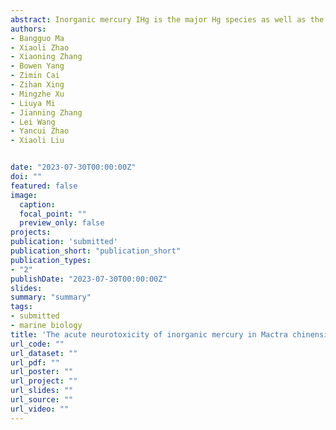 ```yaml
---
abstract: Inorganic mercury IHg is the major Hg species as well as the precursor of methylmercury, but few studies have investigated the toxicities of inorganic mercury in comparison to methylmercury in marine environments. In this study, the acute effects 24 h of IHg HgCl2 on the nervous system of M. chinensis philippi were investigated using metabolomics, calcium ions Ca2+, neurotransmitters nitric oxide, glutamate, acetylcholine and related enzymes calcineurin, nitric oxide synthase and acetylcholinesterase. In M. chinensis philippi of the Hg-treated group, decreased metabolites included alanine, glutamate, succinate and homarine increased metabolites included glutamine, inosine and glucose. The metabolic pathways affected mainly included glycolysis citrate cycle nucleotide metabolism alanine, aspartate and glutamate metabolism nucleotide metabolism and osmotic regulation. Compared to the control group, the levels of the neurotransmitters nitric oxide and acetylcholine in Hg-treated M. chinensis philippi were decreased, while glutamate increased significantly, the activity of nitric oxide synthase was increased, while acetylcholinesterase decreased significantly, and the activity of calcineurin had a statistically insignificant increasing tendency. The concentration of Ca2+ in the Hg-treated group was significantly higher than that in the control group, causing calcium overload. Through our experiments, the neurotoxic effects of IHg on shellfish were revealed from the perspective of metabolism and neurotransmitters, which provided effective data for the study of the regulatory mechanism of the nervous system in response to environmental stimuli in shellfish and reinforced the use of M. chinensis philippi as a model for the evaluation of environmental quality in aquatic ecosystems. **This paper has not been published yet**  
authors:
- Bangguo Ma
- Xiaoli Zhao
- Xiaoning Zhang
- Bowen Yang
- Zimin Cai
- Zihan Xing
- Mingzhe Xu
- Liuya Mi
- Jianning Zhang
- Lei Wang
- Yancui Zhao
- Xiaoli Liu


date: "2023-07-30T00:00:00Z"
doi: ""
featured: false
image:
  caption:
  focal_point: ""
  preview_only: false
projects:
publication: 'submitted'
publication_short: "publication_short"
publication_types:
- "2"
publishDate: "2023-07-30T00:00:00Z"
slides:
summary: "summary"
tags:
- submitted
- marine biology
title: 'The acute neurotoxicity of inorganic mercury in Mactra chinensis philippi'
url_code: ""
url_dataset: ""
url_pdf: ""
url_poster: ""
url_project: ""
url_slides: ""
url_source: ""
url_video: ""
---
```


